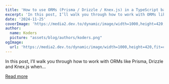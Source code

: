 ```yaml
---
title: 'How to use ORMs (Prisma / Drizzle / Knex.js) in a TypeScript backend built with Encore.ts'
excerpt: 'In this post, I’ll walk you through how to work with ORMs like Prisma, Drizzle and Knex.js when...'
date: '2024-11-25'
coverImage: 'https://media2.dev.to/dynamic/image/width=1000,height=420,fit=cover,gravity=auto,format=auto/https%3A%2F%2Fdev-to-uploads.s3.amazonaws.com%2Fuploads%2Farticles%2F2x9103e05f6j4f5cqj5g.png'
author:
  name: Koders
  picture: "assets/blog/authors/koders.png"
ogImage:
  url: 'https://media2.dev.to/dynamic/image/width=1000,height=420,fit=cover,gravity=auto,format=auto/https%3A%2F%2Fdev-to-uploads.s3.amazonaws.com%2Fuploads%2Farticles%2F2x9103e05f6j4f5cqj5g.png'
---
```


In this post, I’ll walk you through how to work with ORMs like Prisma, Drizzle and Knex.js when...

[Read more](https://dev.to/encore/how-to-use-orms-prisma-drizzle-knexjs-in-a-typescript-backend-built-with-encorets-1j63)
